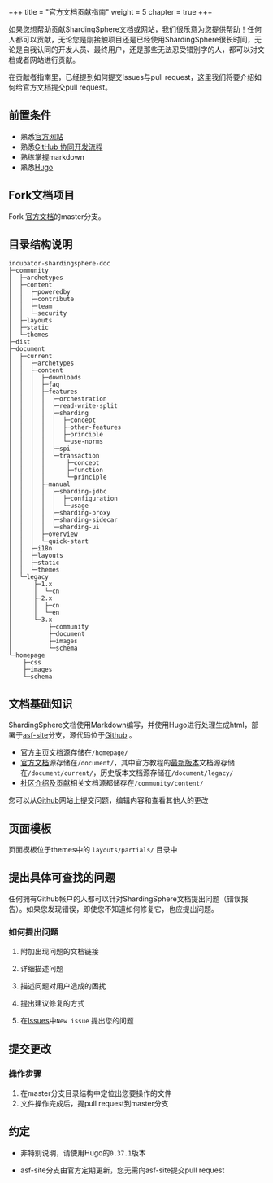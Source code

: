 +++
title = "官方文档贡献指南"
weight = 5
chapter = true
+++

如果您想帮助贡献ShardingSphere文档或网站，我们很乐意为您提供帮助！任何人都可以贡献，无论您是刚接触项目还是已经使用ShardingSphere很长时间，无论是自我认同的开发人员、最终用户，还是那些无法忍受错别字的人，都可以对文档或者网站进行贡献。

在贡献者指南里，已经提到如何提交Issues与pull request，这里我们将要介绍如何给官方文档提交pull request。

## 前置条件

- 熟悉[官方网站](https://shardingsphere.apache.org)
- 熟悉[GitHub 协同开发流程](https://help.github.com/categories/collaborating-with-issues-and-pull-requests/)
- 熟练掌握markdown
- 熟悉[Hugo](https://gohugo.io/)

## Fork文档项目

Fork [官方文档](https://github.com/apache/incubator-shardingsphere-doc)的master分支。

## 目录结构说明

```
incubator-shardingsphere-doc
├─community
│  ├─archetypes
│  ├─content
│  │  ├─poweredby
│  │  ├─contribute
│  │  ├─team
│  │  └─security
│  ├─layouts
│  ├─static
│  └─themes
├─dist
├─document
│  ├─current
│  │  ├─archetypes
│  │  ├─content
│  │  │  ├─downloads
│  │  │  ├─faq
│  │  │  ├─features
│  │  │  │  ├─orchestration
│  │  │  │  ├─read-write-split
│  │  │  │  ├─sharding
│  │  │  │  │  ├─concept
│  │  │  │  │  ├─other-features
│  │  │  │  │  ├─principle
│  │  │  │  │  └─use-norms
│  │  │  │  ├─spi
│  │  │  │  └─transaction
│  │  │  │      ├─concept
│  │  │  │      ├─function
│  │  │  │      └─principle
│  │  │  ├─manual
│  │  │  │  ├─sharding-jdbc
│  │  │  │  │  ├─configuration
│  │  │  │  │  └─usage
│  │  │  │  ├─sharding-proxy
│  │  │  │  ├─sharding-sidecar
│  │  │  │  └─sharding-ui
│  │  │  ├─overview
│  │  │  └─quick-start
│  │  ├─i18n
│  │  ├─layouts
│  │  ├─static
│  │  └─themes
│  └─legacy   
│      ├─1.x
│      │  └─cn
│      ├─2.x
│      │  ├─cn
│      │  └─en
│      └─3.x
│          ├─community
│          ├─document
│          ├─images
│          └─schema
└─homepage
    ├─css
    ├─images
    └─schema
```

## 文档基础知识

ShardingSphere文档使用Markdown编写，并使用Hugo进行处理生成html，部署于[asf-site](https://github.com/apache/incubator-shardingsphere-doc/tree/asf-site)分支，源代码位于[Github](https://github.com/apache/incubator-shardingsphere-doc/tree/master) 。

- [官方主页](https://shardingsphere.apache.org/index_zh.html)文档源存储在`/homepage/`
- [官方文档](https://shardingsphere.apache.org/document/current/cn/overview/)源存储在`/document/`，其中官方教程的[最新版本](https://shardingsphere.apache.org/document/current/cn/overview/)文档源存储在`/document/current/`，历史版本文档源存储在`/document/legacy/`
- [社区介绍及贡献](https://shardingsphere.apache.org/community/cn/contribute/)相关文档源都储存在`/community/content/`

您可以从[Github](https://github.com/apache/incubator-shardingsphere-doc/issues)网站上提交问题，编辑内容和查看其他人的更改

## 页面模板

页面模板位于themes中的 `layouts/partials/` 目录中

## 提出具体可查找的问题

任何拥有Github帐户的人都可以针对ShardingSphere文档提出问题（错误报告）。如果您发现错误，即使您不知道如何修复它，也应提出问题。

### 如何提出问题

1. 附加出现问题的文档链接

2. 详细描述问题

3. 描述问题对用户造成的困扰

4. 提出建议修复的方式

5. 在[Issues](https://github.com/apache/incubator-shardingsphere-doc/issues)中`New issue` 提出您的问题

## 提交更改

### 操作步骤

1. 在master分支目录结构中定位出您要操作的文件
2. 文件操作完成后，提pull request到master分支

## 约定

- 非特别说明，请使用Hugo的`0.37.1`版本

- asf-site分支由官方定期更新，您无需向asf-site提交pull request



